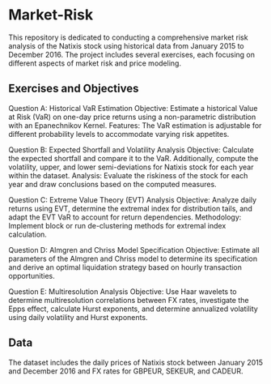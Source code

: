 # Market-Risk

This repository is dedicated to conducting a comprehensive market risk analysis of the Natixis stock using historical data from January 2015 to December 2016. The project includes several exercises, each focusing on different aspects of market risk and price modeling.

## Exercises and Objectives

Question A: Historical VaR Estimation
Objective: Estimate a historical Value at Risk (VaR) on one-day price returns using a non-parametric distribution with an Epanechnikov Kernel.
Features: The VaR estimation is adjustable for different probability levels to accommodate varying risk appetites.

Question B: Expected Shortfall and Volatility Analysis
Objective: Calculate the expected shortfall and compare it to the VaR. Additionally, compute the volatility, upper, and lower semi-deviations for Natixis stock for each year within the dataset.
Analysis: Evaluate the riskiness of the stock for each year and draw conclusions based on the computed measures.

Question C: Extreme Value Theory (EVT) Analysis
Objective: Analyze daily returns using EVT, determine the extremal index for distribution tails, and adapt the EVT VaR to account for return dependencies.
Methodology: Implement block or run de-clustering methods for extremal index calculation.

Question D: Almgren and Chriss Model Specification
Objective: Estimate all parameters of the Almgren and Chriss model to determine its specification and derive an optimal liquidation strategy based on hourly transaction opportunities.

Question E: Multiresolution Analysis
Objective: Use Haar wavelets to determine multiresolution correlations between FX rates, investigate the Epps effect, calculate Hurst exponents, and determine annualized volatility using daily volatility and Hurst exponents.

## Data
The dataset includes the daily prices of Natixis stock between January 2015 and December 2016 and FX rates for GBPEUR, SEKEUR, and CADEUR.

